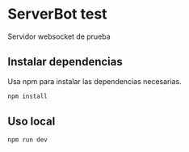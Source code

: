 # ServerBot test

Servidor websocket de prueba

## Instalar dependencias

Usa npm para instalar las dependencias necesarias.

```bash
npm install
```

## Uso local

```bash
npm run dev
```
